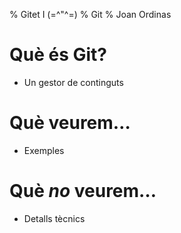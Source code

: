 % Gitet I (=\^"\^=)
% Git
% Joan Ordinas

# Què és Git?

- Un gestor de continguts

# Què veurem&hellip;

- Exemples

# Què _no_ veurem&hellip;

- Detalls tècnics

<!--
vim:syntax=markdown:et:ts=4:sw=4:ai
-->
